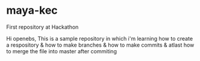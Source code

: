 # maya-kec
First repository at Hackathon

Hi openebs,
This is a sample repository in which i'm learning how to create a respository & how to make branches & how to make commits & atlast how to merge the file into master after commiting
